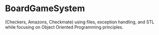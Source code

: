 # BoardGameSystem
(Checkers, Amazons, Checkmate) using files, exception handling, and STL while focusing on Object Oriented Programming principles.
